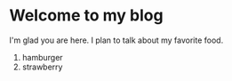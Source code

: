 # Welcome to my blog

I'm glad you are here. I plan to talk about my favorite food.
1. hamburger
2. strawberry
